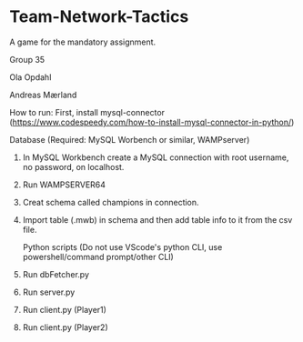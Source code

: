# Team-Network-Tactics
A game for the mandatory assignment.

Group 35

Ola Opdahl

Andreas Mærland

How to run:
   First, install mysql-connector (https://www.codespeedy.com/how-to-install-mysql-connector-in-python/)

   Database (Required: MySQL Worbench or similar, WAMPserver)
1. In MySQL Workbench create a MySQL connection with root username, no password, on localhost.
2. Run WAMPSERVER64
3. Creat schema called champions in connection.
4. Import table (.mwb) in schema and then add table info to it from the csv file.

   Python scripts (Do not use VScode's python CLI, use powershell/command prompt/other CLI)
1. Run dbFetcher.py
2. Run server.py
3. Run client.py (Player1)
4. Run client.py (Player2)
